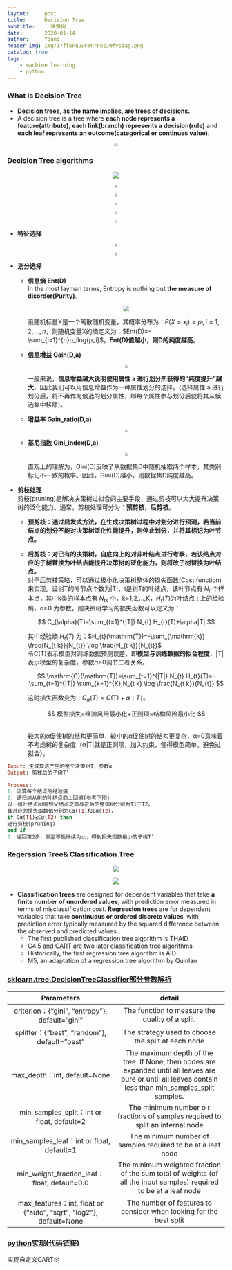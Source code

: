 ```yaml
---
layout:     post
title:      Decision Tree
subtitle:     决策树
date:       2020-01-14
author:     Young
header-img: img/1*ff6FquwFWnrFeZJWfvsiag.png
catalog: true
tags:
    - machine learning
    - python
---
```



### What is Decision Tree

  - **Decision trees, as the name implies, are trees of decisions.**
  - A decision tree is a tree where **each node represents a feature(attribute)**, **each link(branch) represents a decision(rule)** and **each leaf represents an outcome(categorical or continues value)**. 

<p align="center">
  <img src="https://gitee.com/echisenyang/GiteeForUpicUse/raw/master/uPic/UyzJE7.jpg" style="zoom:50%" />
</p>

### Decision Tree algorithms

<p align="center">
  <img src="https://gitee.com/echisenyang/GiteeForUpicUse/raw/master/uPic/uQGTEq.jpg" style="zoom:100%" />
</p>

<p align="center">
  <img src="https://gitee.com/echisenyang/GiteeForUpicUse/raw/master/uPic/7rIM7b.jpg" style="zoom:40%" />
</p>
<p align="center">
  <img src="https://gitee.com/echisenyang/GiteeForUpicUse/raw/master/uPic/FqXKlJ.jpg" style="zoom:40%" />
</p>
<p align="center">
  <img src="https://gitee.com/echisenyang/GiteeForUpicUse/raw/master/uPic/Ffi8Jn.jpg" style="zoom:40%" />
</p>
<p align="center">
  <img src="https://gitee.com/echisenyang/GiteeForUpicUse/raw/master/uPic/FEiLvX.jpg" style="zoom:40%" />
</p>
<p align="center">
  <img src="https://gitee.com/echisenyang/GiteeForUpicUse/raw/master/uPic/vKca3z.jpg" style="zoom:40%" />
</p>



- **特征选择**

<p align="center">
  <img src="https://gitee.com/echisenyang/GiteeForUpicUse/raw/master/uPic/A2GSvf.jpg" style="zoom:40%" />
</p>

<p align="center">
  <img src="https://gitee.com/echisenyang/GiteeForUpicUse/raw/master/uPic/GVviCt.jpg" style="zoom:40%" />
</p>

- **划分选择**

  - **信息熵 Ent(D)**
    <br>
    In the most layman terms, Entropy is nothing but **the measure of disorder(Purity)**.
    <p align="center">
      <img src="https://gitee.com/echisenyang/GiteeForUpicUse/raw/master/uPic/pyvJ28.jpg" style="zoom:80%" />
    </p>
  
    设随机标量X是一个离散随机变量，其概率分布为：$P(X=x_i)=p_i, i=1,2,...,n$，则随机变量X的熵定义为：$Ent(D)=-\sum_{i=1}^{n}p_ilog{p_i}$。**Ent(D)值越小，则D的纯度越高**。
  
  - **信息增益 Gain(D,a)**
    <p align="center">
      <img src="https://gitee.com/echisenyang/GiteeForUpicUse/raw/master/uPic/RikgRC.jpg" style="zoom:40%" />
    </p>
    
    一般来说，**信息增益越大说明使用属性 a 进行划分所获得的“纯度提升”越大**，因此我们可以用信息增益作为一种属性划分的选择。(选择属性 a 进行划分后，将不再作为候选的划分属性，即每个属性参与划分后就将其从候选集中移除)。
  
  - **增益率 Gain_ratio(D,a)**
    <p align="center">
      <img src="https://gitee.com/echisenyang/GiteeForUpicUse/raw/master/uPic/iPZYXN.jpg" style="zoom:40%" />
    </p>
    
  - **基尼指数 Gini_index(D,a)**
    
    <p align="center">
      <img src="https://gitee.com/echisenyang/GiteeForUpicUse/raw/master/uPic/5CaHcJ.jpg" style="zoom:40%" />
    </p>
    
    直观上的理解为，Gini(D)反映了从数据集D中随机抽取两个样本，其类别标记不一致的概率。因此，Gini(D)越小，则数据集D纯度越高。
  
- **剪枝处理**
  <br>
  剪枝(pruning)是解决决策树过拟合的主要手段，通过剪枝可以大大提升决策树的泛化能力。通常，剪枝处理可分为：**预剪枝，后剪枝**。

  - **预剪枝：通过启发式方法，在生成决策树过程中对划分进行预测，若当前结点的划分不能对决策树泛化性能提升，则停止划分，并将其标记为叶节点。**
  
  - **后剪枝：对已有的决策树，自底向上的对非叶结点进行考察，若该结点对应的子树替换为叶结点能提升决策树的泛化能力，则将改子树替换为叶结点。**
    <br>
    对于后剪枝策略，可以通过极小化决策树整体的损失函数(Cost function)来实现。设树T的叶节点个数为|T|，t是树T的叶结点，该叶节点有 $N_t$ 个样本点，其中k类的样本点有 $N_{tk}$ 个，k=1,2,...,K，$H_t(T)$为叶结点 t 上的经验熵，α≥0 为参数，则决策树学习的损失函数可以定义为：
    
    <p align="center">
    $$
    C_{\alpha}(T)=\sum_{t=1}^{|T|} N_{t} H_{t}(T)+\alpha|T|
    $$
    </p>
    
    其中经验熵 $H_t(T)$ 为：$H_{t}(\mathrm{T})=-\sum_{\mathrm{k}} \frac{N_{t k}}{N_{t}} \log \frac{N_{t k}}{N_{t}}$
    <br>
    令C(T)表示模型对训练数据预测误差，即**模型与训练数据的拟合程度**，|T|表示模型的复杂度，参数α≥0调节二者关系。
    
    <p align="center">
    $$
    \mathrm{C}(\mathrm{T})=\sum_{t=1}^{|T|} N_{t} H_{t}(T)=-\sum_{t=1}^{|T|} \sum_{k=1}^{K} N_{t k} \log \frac{N_{t k}}{N_{t}}
    $$
    </p>
    
    这时损失函数变为：$C_{\alpha}(T)=C(\mathrm{T})+\alpha \mid T \mid$。
    
    <p align="center">
    $$
    模型损失=经验风险最小化+正则项=结构风险最小化
    $$
    </p>
    
    <br>
    较大的α促使树的结构更简单，较小的α促使树的结构更复杂，α=0意味着不考虑树的复杂度（α|T|就是正则项，加入约束，使得模型简单，避免过拟合）。


```ruby
Input: 生成算法产生的整个决策树T，参数α
Output: 剪枝后的子树T’

Process:
1: 计算每个结点的经验熵
2: 递归地从树的叶结点向上回缩(参考下图)
设一组叶结点回缩到父结点之前与之后的整体树分别为T1于T2，
其对应的损失函数值分别为Cα(T1)和Cα(T2)，
if Cα(T1)≤Cα(T2) then
进行剪枝(pruning)
end if
3: 返回第2步，直至不能继续为止，得到损失函数最小的子树T’
```

### Regerssion Tree& Classification Tree

<p align="center">
    <img src="https://gitee.com/echisenyang/GiteeForUpicUse/raw/master/uPic/T9jbnJ.jpg" style="zoom:80%" />
</p>

<p align="center">
    <img src="https://gitee.com/echisenyang/GiteeForUpicUse/raw/master/uPic/e1NcyR.jpg" style="zoom:100%" />
</p>

- **Classification trees** are designed for dependent variables that take **a finite number**
**of unordered values**, with prediction error measured in terms of misclassification cost. **Regression trees** are for dependent variables that take **continuous or ordered discrete values**, with prediction error typically measured by the squared difference between the observed and predicted values.
  - The first published classification tree algorithm is THAID
  - C4.5 and CART are two later classification tree algorithms 
  -  Historically, the first regression tree algorithm is AID
  -  M5, an adaptation of a regression tree algorithm by Quinlan
  
### [sklearn.tree.DecisionTreeClassifier部分参数解析](https://scikit-learn.org/stable/modules/generated/sklearn.tree.DecisionTreeClassifier.htmll)

Parameters            | detail
:-------------------------:|:-------------------------:
criterion：{“gini”, “entropy”}, default=”gini”|The function to measure the quality of a split. 
splitter：{“best”, “random”}, default=”best”|The strategy used to choose the split at each node
max_depth：int, default=None|The maximum depth of the tree. If None, then nodes are expanded until all leaves are pure or until all leaves contain less than min_samples_split samples.
min_samples_split：int or float, default=2|The minimum number o r fractions of samples required to split an internal node
min_samples_leaf：int or float, default=1|The minimum number of samples required to be at a leaf node
min_weight_fraction_leaf：float, default=0.0|The minimum weighted fraction of the sum total of weights (of all the input samples) required to be at a leaf node
max_features：int, float or {“auto”, “sqrt”, “log2”}, default=None|The number of features to consider when looking for the best split

### [python实现(代码链接)](https://github.com/Julian-young/Julian-young.github.io/blob/dev-jiale/ipynb/Task4_decision_tree.ipynb)

实现自定义CART树


